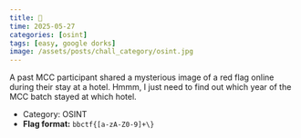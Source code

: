```yaml
---
title: 🚩 
time: 2025-05-27
categories: [osint]
tags: [easy, google dorks]
image: /assets/posts/chall_category/osint.jpg
---
```


A past MCC participant shared a mysterious image of a red flag online during their stay at a hotel. Hmmm, I just need to find out which year of the MCC batch stayed at which hotel.

- Category: OSINT
- **Flag format:** `bbctf{[a-zA-Z0-9]+\}`

